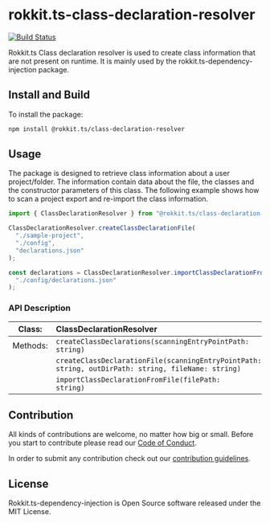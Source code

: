 # rokkit.ts-class-declaration-resolver

[![Build Status](https://travis-ci.com/rokkit-ts/rokkit.ts-class-declaration-resolver.svg?branch=master)](https://travis-ci.com/rokkit-ts/rokkit.ts-class-declaration-resolver)

Rokkit.ts Class declaration resolver is used to create class information that are not present on runtime. It is mainly used by the rokkit.ts-dependency-injection package.

## Install and Build

To install the package:

```bash
npm install @rokkit.ts/class-declaration-resolver
```

## Usage

The package is designed to retrieve class information about a user project/folder. The information contain data about
the file, the classes and the constructor parameters of this class.
The following example shows how to scan a project export and re-import the class information.

```typescript
import { ClassDeclarationResolver } from "@rokkit.ts/class-declaration-resolver";

ClassDeclarationResolver.createClassDeclarationFile(
  "./sample-project",
  "./config",
  "declarations.json"
);

const declarations = ClassDeclarationResolver.importClassDeclarationFromFile(
  "./config/declarations.json"
);
```

### API Description

|  Class:  | ClassDeclarationResolver                                                                                      |
| :------: | :------------------------------------------------------------------------------------------------------------ |
| Methods: | <code>createClassDeclarations(scanningEntryPointPath: string)</code>                                          |
|          | <code>createClassDeclarationFile(scanningEntryPointPath: string, outDirPath: string, fileName: string)</code> |
|          | <code>importClassDeclarationFromFile(filePath: string)</code>                                                 |

## Contribution

All kinds of contributions are welcome, no matter how big or small.
Before you start to contribute please read our [Code of Conduct](./CODE_OF_CONDUCT.md).

In order to submit any contribution check out our [contribution guidelines](./CONTRIBUTION.md).

## License

Rokkit.ts-dependency-injection is Open Source software released under the MIT License.
